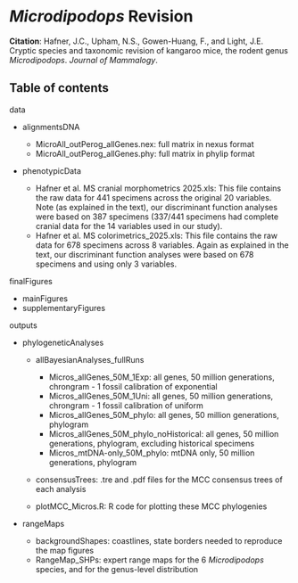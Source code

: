 # _Microdipodops_ Revision

**Citation**: Hafner, J.C., Upham, N.S., Gowen-Huang, F., and Light, J.E. Cryptic species and taxonomic revision of kangaroo mice, the rodent genus _Microdipodops_. _Journal of Mammalogy_.


## Table of contents
data
- alignmentsDNA
	- MicroAll_outPerog_allGenes.nex: full matrix in nexus format
	- MicroAll_outPerog_allGenes.phy: full matrix in phylip format

- phenotypicData
	- Hafner et al. MS cranial morphometrics 2025.xls:  This file contains the raw data for 441 specimens across the original 20 variables.  Note (as explained in the text), our discriminant function analyses were based on 387 specimens (337/441 specimens had complete cranial data for the 14 variables used in our study).  
	- Hafner et al. MS colorimetrics_2025.xls:  This file contains the raw data for 678 specimens across 8 variables.  Again as explained in the text, our discriminant function analyses were based on 678 specimens and using only 3 variables.  

finalFigures
- mainFigures
- supplementaryFigures

outputs
- phylogeneticAnalyses
	- allBayesianAnalyses_fullRuns
		- Micros_allGenes_50M_1Exp: all genes, 50 million generations, chrongram - 1 fossil calibration of exponential
		- Micros_allGenes_50M_1Uni: all genes, 50 million generations, chrongram - 1 fossil calibration of uniform
		- Micros_allGenes_50M_phylo: all genes, 50 million generations, phylogram
		- Micros_allGenes_50M_phylo_noHistorical: all genes, 50 million generations, phylogram, excluding historical specimens
		- Micros_mtDNA-only_50M_phylo: mtDNA only, 50 million generations, phylogram

	- consensusTrees: .tre and .pdf files for the MCC consensus trees of each analysis
	- plotMCC_Micros.R: R code for plotting these MCC phylogenies

- rangeMaps
	- backgroundShapes: coastlines, state borders needed to reproduce the map figures
	- RangeMap_SHPs: expert range maps for the 6 _Microdipodops_ species, and for the genus-level distribution
